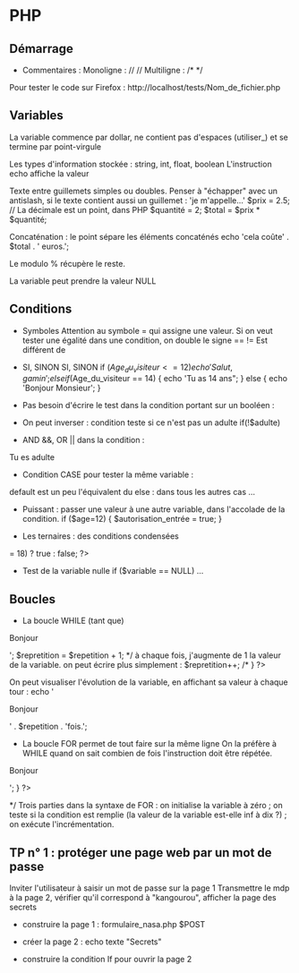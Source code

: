 # PHP

## Démarrage

<?php        ?>
- Commentaires :
Monoligne : //    //
Multiligne : /*    */

Pour tester le code sur Firefox :
http://localhost/tests/Nom_de_fichier.php

## Variables
La variable commence par dollar, ne contient pas d'espaces (utiliser_) et se termine par point-virgule

Les types d'information stockée : string, int, float, boolean
L'instruction echo affiche la valeur

Texte entre guillemets simples ou doubles. Penser à "échapper" avec un antislash, si le texte contient aussi un guillemet : 'je m\'appelle...'
$prix = 2.5; // La décimale est un point, dans PHP
$quantité = 2;
$total = $prix * $quantité;

Concaténation : le point sépare les éléments concaténés
echo 'cela coûte' . $total . ' euros.';

Le modulo % récupère le reste.

La variable peut prendre la valeur NULL

## Conditions

- Symboles
Attention au symbole = qui assigne une valeur. Si on veut tester une égalité dans une condition, on double le signe ==
!= Est différent de

- SI, SINON SI, SINON
if ($Age_du_visiteur <= 12)
{
    echo 'Salut, gamin';
}
elseif ($Age_du_visiteur == 14)
{
    echo 'Tu as 14 ans";
}
else
{
    echo 'Bonjour Monsieur';
}

- Pas besoin d'écrire le test dans la condition portant sur un booléen :
<?php
$adulte = true;
if ($adulte)
echo 'tu peux rester';
?>

- On peut inverser : condition teste si ce n'est pas un adulte
if(!$adulte)

- AND &&, OR || dans la condition :
<?php
$adulte = true;
$nom = 'Bernard';
if ($adulte AND $nom = 'Bernard')

- On peut couper en deux du code PHP dans les accolades, pour écrire directement en html, sans instruction echo
<?php
$adulte = true;
if ($adulte)
{
?>
<p>Tu es adulte</p>
<?php
}
?>

- Condition CASE pour tester la même variable :
<?php
$age = 18;
switch($age)
{
    case 4:
        echo 'tu as 4 ans';
        break;
    case 12:
        echo 'tu as 12 ans';
        break;
    default:
        echo 'désolé : jsais pas !';
?>

default est un peu l'équivalent du else : dans tous les autres cas ...

- Puissant : passer une valeur à une autre variable, dans l'accolade de la condition.
if ($age=12)
{
    $autorisation_entrée = true;
}

- Les ternaires : des conditions condensées
<?php
$age = 24;
$majeur = ($age >= 18) ? true : false;
?>

- Test de la variable nulle
if ($variable == NULL) ...

## Boucles

- La boucle WHILE (tant que)
<?php
$repetition = 0;
// je créé une variable avec valeur zéro
while ($repetition<10) 
// j'ouvre une boucle : tant que la valeur de la variable < 10, le code entre accolades s'exécute.
{
    echo '<p>Bonjour</p>';
    $repretition = $repetition + 1;
        */ à chaque fois, j'augmente de 1 la valeur de la variable.
            on peut écrire plus simplement : $repretition++; /*
}
?>

On peut visualiser l'évolution de la variable, en affichant sa valeur à chaque tour :
    echo '<p>Bonjour</p>' . $repetition . 'fois.';

- La boucle FOR permet de tout faire sur la même ligne
On la préfère à WHILE quand on sait combien de fois l'instruction doit être répétée.
<?php
for ($repetition = 0; $repetition < 10 ; $repetition++)
{
    echo '<p>Bonjour</p>';
}
?>
*/ Trois parties dans la syntaxe de FOR : 
    on initialise la variable à zéro ; 
    on teste si la condition est remplie 
        (la valeur de la variable est-elle inf à dix ?) ; 
    on exécute l'incrémentation.

## TP n° 1 : protéger une page web par un mot de passe

Inviter l'utilisateur à saisir un mot de passe sur la page 1
Transmettre le mdp à la page 2, vérifier qu'il correspond à "kangourou", afficher la page des secrets

- construire la page 1 : formulaire_nasa.php
$POST

- créer la page 2 : echo texte "Secrets"
- construire la condition If pour ouvrir la page 2